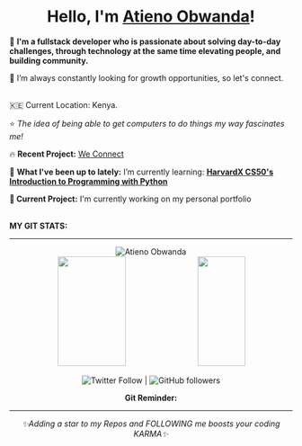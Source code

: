 <!-- <a href="url"><img src="/gitCover.png" width="900px" ></a>
 -->
<h1 align="center">
Hello, I'm <a href="#">Atieno Obwanda</a>!
</h1>

:pushpin: **I'm a fullstack developer who is passionate about solving day-to-day challenges, through technology at the same time elevating people, and building community.**  </br>

👀 I’m  always constantly looking for growth opportunities, so let's connect.  
</br>

🇰🇪 Current Location: Kenya.<br>

:star: *The idea of being able to get computers to do things my way fascinates me!* </br>

:fire: **Recent Project:** <a href='https://weconnekt.herokuapp.com/'>We Connect</a></br>

🌱 **What I've been up to lately:** I’m currently learning: <a href='https://learning.edx.org/course/course-v1:HarvardX+CS50P+Python/block-v1:HarvardX+CS50P+Python+type@sequential+block@5c4566382df54814ba604df6369ca2fc/block-v1:HarvardX+CS50P+Python+type@vertical+block@a1450ed5620843fe9fd548156a385d26'>**HarvardX CS50's Introduction to Programming with Python**</a> </br>


**🌳 Current Project:** I'm currently working on my personal portfolio  
<br />

**MY GIT STATS:** <br />
****
<!-- <div style="display: flex;">
    <div style="width: 40%;">
        <img src="https://github-readme-streak-stats.herokuapp.com?user=atienoobwanda&theme=gotham" />
    </div>
    <div style="width: 50%;">
        <img src="https://github-readme-stats.vercel.app/api?username=atienoobwanda&theme=gotham&custom_title=Atieno's%20github%20stats" />
    </div>
</div> -->

<div align="center"><img src="https://github-readme-streak-stats.herokuapp.com/?user=atienoobwanda&theme=black-ice&hide_border=true&stroke=0000&background=0D1117&ring=FFE573&fire=FF8623&currStreakLabel=FF8623" alt="Atieno Obwanda" />
<br />


<!-- **GIT STATS:** <br />
**** -->
<img width="49%" height="195px" src="https://github-readme-stats.vercel.app/api?username=atienoobwanda&show_icons=true&count_private=true&hide_border=true&title_color=FEE473&icon_color=FF8623&text_color=c9d1d9&bg_color=0d1117" />
<img width="41%" height="195px" src="https://github-readme-stats.vercel.app/api/top-langs/?username=atienoobwanda&layout=compact&hide_border=true&title_color=FEE473&text_color=FFFFFF&bg_color=0d1117" /> 

  

 <!-- **ACTIVITY STATS:** <br />
****
![Contribution](https://activity-graph.herokuapp.com/graph?username=atienoobwanda&theme=react-dark&custom_title=My%20Activity&hide_border=true&area=true)
<br /> -->

 <!-- **WAKATIME STATS:** <br />
**** -->
<!--START_SECTION:waka-->

<!--END_SECTION:waka-->




![Twitter Follow](https://img.shields.io/twitter/follow/atien_o?style=social) | ![GitHub followers](https://img.shields.io/github/followers/atienoobwanda?style=social)

 **Git Reminder:**
****
*✨Adding a star to my Repos and FOLLOWING me boosts your coding KARMA✨* </br>
 
          
